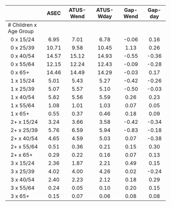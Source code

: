 
|                      |         ASEC |    ATUS-Wend |    ATUS-Wday |     Gap-Wend |      Gap-day |
| -------------------- | :----------: | :----------: | :----------: | :----------: | :----------: |
| # Children x Age Group |              |              |              |              |              |
| &nbsp;&nbsp;0 x 15/24 |         6.95 |         7.01 |         6.78 |        -0.06 |         0.16 |
| &nbsp;&nbsp;0 x 25/39 |        10.71 |         9.58 |        10.45 |         1.13 |         0.26 |
| &nbsp;&nbsp;0 x 40/54 |        14.57 |        15.12 |        14.93 |        -0.55 |        -0.36 |
| &nbsp;&nbsp;0 x 55/64 |        12.15 |        12.24 |        12.43 |        -0.09 |        -0.28 |
| &nbsp;&nbsp;0 x 65+  |        14.46 |        14.49 |        14.29 |        -0.03 |         0.17 |
| &nbsp;&nbsp;1 x 15/24 |         5.01 |         5.43 |         5.27 |        -0.42 |        -0.26 |
| &nbsp;&nbsp;1 x 25/39 |         5.07 |         5.57 |         5.10 |        -0.50 |        -0.03 |
| &nbsp;&nbsp;1 x 40/54 |         5.82 |         5.56 |         5.59 |         0.26 |         0.23 |
| &nbsp;&nbsp;1 x 55/64 |         1.08 |         1.01 |         1.03 |         0.07 |         0.05 |
| &nbsp;&nbsp;1 x 65+  |         0.55 |         0.37 |         0.46 |         0.18 |         0.09 |
| &nbsp;&nbsp;2+ x 15/24 |         3.24 |         3.66 |         3.58 |        -0.42 |        -0.34 |
| &nbsp;&nbsp;2+ x 25/39 |         5.76 |         6.59 |         5.94 |        -0.83 |        -0.18 |
| &nbsp;&nbsp;2+ x 40/54 |         4.65 |         4.59 |         5.03 |         0.07 |        -0.38 |
| &nbsp;&nbsp;2+ x 55/64 |         0.51 |         0.36 |         0.21 |         0.15 |         0.30 |
| &nbsp;&nbsp;2+ x 65+ |         0.29 |         0.22 |         0.16 |         0.07 |         0.13 |
| &nbsp;&nbsp;3 x 15/24 |         2.36 |         1.87 |         2.21 |         0.49 |         0.15 |
| &nbsp;&nbsp;3 x 25/39 |         4.02 |         4.00 |         4.26 |         0.02 |        -0.24 |
| &nbsp;&nbsp;3 x 40/54 |         2.40 |         2.23 |         2.12 |         0.18 |         0.29 |
| &nbsp;&nbsp;3 x 55/64 |         0.24 |         0.05 |         0.10 |         0.20 |         0.15 |
| &nbsp;&nbsp;3 x 65+  |         0.15 |         0.07 |         0.06 |         0.08 |         0.08 |

